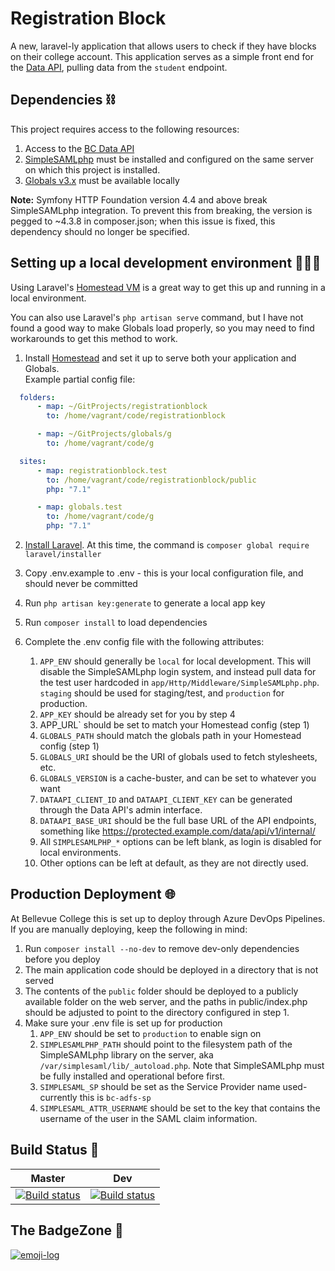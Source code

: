 # Registration Block
A new, laravel-ly application that allows users to check if they have blocks on their college account.
This application serves as a simple front end for the [Data API](https://github.com/bellevuecollege/data-api), pulling data from the `student` endpoint.

## Dependencies ⛓
This project requires access to the following resources: 
1. Access to the [BC Data API](https://github.com/bellevuecollege/data-api)
2. [SimpleSAMLphp](https://simplesamlphp.org/) must be installed and configured on the same server on which this project is installed.
3. [Globals v3.x](https://github.com/bellevuecollege/globals) must be available locally

**Note:** Symfony HTTP Foundation version 4.4 and above break SimpleSAMLphp integration. To prevent this from breaking, the version is pegged to ~4.3.8 in composer.json; when this issue is fixed, this dependency should no longer be specified.

## Setting up a local development environment 👨🏼‍💻
Using Laravel's [Homestead VM](https://laravel.com/docs/5.8/homestead) is a great way to get this up and running in a local environment.

You can also use Laravel's `php artisan serve` command, but I have not found a good way to make Globals load properly, so you may need to find workarounds to get this method to work.

1. Install [Homestead](https://laravel.com/docs/5.8/homestead) and set it up to serve both your application and Globals.  
  Example partial config file:
  ```yaml
    folders:
        - map: ~/GitProjects/registrationblock
          to: /home/vagrant/code/registrationblock

        - map: ~/GitProjects/globals/g
          to: /home/vagrant/code/g

    sites:
        - map: registrationblock.test
          to: /home/vagrant/code/registrationblock/public
          php: "7.1"

        - map: globals.test
          to: /home/vagrant/code/g
          php: "7.1"
  ```
2. [Install Laravel](https://laravel.com/docs/5.7/installation). At this time, the command is `composer global require laravel/installer`

3. Copy .env.example to .env - this is your local configuration file, and should never be committed

4. Run `php artisan key:generate` to generate a local app key

5. Run `composer install` to load dependencies 

6. Complete the .env config file with the following attributes:

    1. `APP_ENV` should generally be `local` for local development. This will disable the SimpleSAMLphp login system, and instead pull data for the test user hardcoded in `app/Http/Middleware/SimpleSAMLphp.php`. `staging` should be used for staging/test, and `production` for production.
    2. `APP_KEY` should be already set for you by step 4
    3. APP_URL` should be set to match your Homestead config (step 1)
    4. `GLOBALS_PATH` should match the globals path in your Homestead config (step 1)
    5. `GLOBALS_URI` should be the URI of globals used to fetch stylesheets, etc. 
    6. `GLOBALS_VERSION` is a cache-buster, and can be set to whatever you want
    7. `DATAAPI_CLIENT_ID` and `DATAAPI_CLIENT_KEY` can be generated through the Data API's admin interface.
    8. `DATAAPI_BASE_URI` should be the full base URL of the API endpoints, something like <https://protected.example.com/data/api/v1/internal/>
    7. All `SIMPLESAMLPHP_*` options can be left blank, as login is disabled for local environments.
    8. Other options can be left at default, as they are not directly used.

## Production Deployment 🌐
At Bellevue College this is set up to deploy through Azure DevOps Pipelines. If you are manually deploying, keep the following in mind:

1. Run `composer install --no-dev` to remove dev-only dependencies before you deploy
1. The main application code should be deployed in a directory that is not served
1. The contents of the `public` folder should be deployed to a publicly available folder on the web server, and the paths in public/index.php should be adjusted to point to the directory configured in step 1. 
1. Make sure your .env file is set up for production
    1. `APP_ENV` should be set to `production` to enable sign on
    1. `SIMPLESAMLPHP_PATH` should point to the filesystem path of the SimpleSAMLphp library on the server, aka `/var/simplesaml/lib/_autoload.php`. Note that SimpleSAMLphp must be fully installed and operational before first.
    1. `SIMPLESAML_SP` should be set as the Service Provider name used- currently this is `bc-adfs-sp`
    1. `SIMPLESAML_ATTR_USERNAME` should be set to the key that contains the username of the user in the SAML claim information. 

## Build Status 🚀
| Master | Dev |
|---|---|
| [![Build status](https://dev.azure.com/bcintegration/Registration%20Block/_apis/build/status/registrationblock-master)](https://dev.azure.com/bcintegration/Registration%20Block/_build/latest?definitionId=22) | [![Build status](https://dev.azure.com/bcintegration/Registration%20Block/_apis/build/status/registrationblock-dev)](https://dev.azure.com/bcintegration/Registration%20Block/_build/latest?definitionId=21) |

## The BadgeZone 💫
[![emoji-log](https://cdn.rawgit.com/ahmadawais/stuff/ca97874/emoji-log/flat-round.svg)](https://github.com/ahmadawais/Emoji-Log/)

